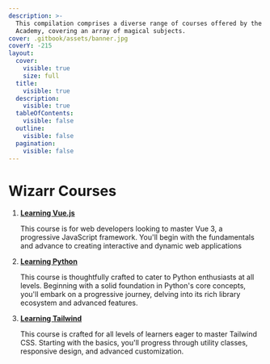 ```yaml
---
description: >-
  This compilation comprises a diverse range of courses offered by the Wizarr
  Academy, covering an array of magical subjects.
cover: .gitbook/assets/banner.jpg
coverY: -215
layout:
  cover:
    visible: true
    size: full
  title:
    visible: true
  description:
    visible: true
  tableOfContents:
    visible: false
  outline:
    visible: false
  pagination:
    visible: false
---
```


# Wizarr Courses

1.  [**Learning Vue.js**](wizarr-courses/learning-vue/)

    This course is for web developers looking to master Vue 3, a progressive JavaScript framework. You'll begin with the fundamentals and advance to creating interactive and dynamic web applications
2.  [**Learning Python**](wizarr-courses/learning-python/)

    This course is thoughtfully crafted to cater to Python enthusiasts at all levels. Beginning with a solid foundation in Python's core concepts, you'll embark on a progressive journey, delving into its rich library ecosystem and advanced features.
3.  [**Learning Tailwind**](wizarr-courses/learning-tailwind/)

    This course is crafted for all levels of learners eager to master Tailwind CSS. Starting with the basics, you'll progress through utility classes, responsive design, and advanced customization.